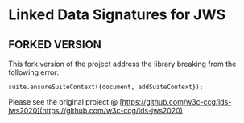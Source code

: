 # Linked Data Signatures for JWS
## FORKED VERSION

This fork version of the project address the library breaking from the following error:

```
suite.ensureSuiteContext({document, addSuiteContext});
```

Please see the original project @ [https://github.com/w3c-ccg/lds-jws2020](https://github.com/w3c-ccg/lds-jws2020)
